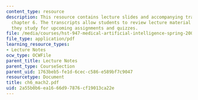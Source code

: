 ```yaml
---
content_type: resource
description: This resource contains lecture slides and accompanying transcripts for
  chapter 6. The transcripts allow students to review lecture material in detail as
  they study for upcoming assignments and quizzes.
file: /media/courses/hst-947-medical-artificial-intelligence-spring-2005/2a55b0b6ea1666d97876cf19013ca22e_ch6_mach2.pdf
file_type: application/pdf
learning_resource_types:
- Lecture Notes
ocw_type: OCWFile
parent_title: Lecture Notes
parent_type: CourseSection
parent_uid: 1763beb5-fe1d-6cec-c586-e589bf7c9047
resourcetype: Document
title: ch6_mach2.pdf
uid: 2a55b0b6-ea16-66d9-7876-cf19013ca22e
---
```

